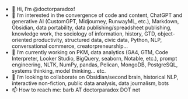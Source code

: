 - 👋 Hi, I’m @doctorparadox!
- 👀 I’m interested in the convergence of code and content, ChatGPT and generative AI (CustomGPT, Midjourney, RunwayML, etc.), Markdown, Obsidian, data portability, data publishing/spreadsheet publishing, knowledge work, the sociology of information, history, GTD, object-oriented productivity, structured data, civic data, Python, NLP, conversational commerce, creatorpreneurship...
- 🌱 I’m currently working on PKM, data analytics (GA4, GTM, Code Interpreter, Looker Studio, BigQuery, seaborn, Notable, etc.), prompt engineering, NLTK, NumPy, pandas, Pelican, MongoDB, PostgreSQL, systems thinking, model thinking... etc.
- 💞️ I’m looking to collaborate on Obsidian/second brain, historical NLP, interactive non-fiction, public data analysis, data journalism, bots
- 📫 How to reach me: barb AT doctorparadox DOT net

<!---
doctorparadox/doctorparadox is a ✨ special ✨ repository because its `README.md` (this file) appears on your GitHub profile.
You can click the Preview link to take a look at your changes.
--->
